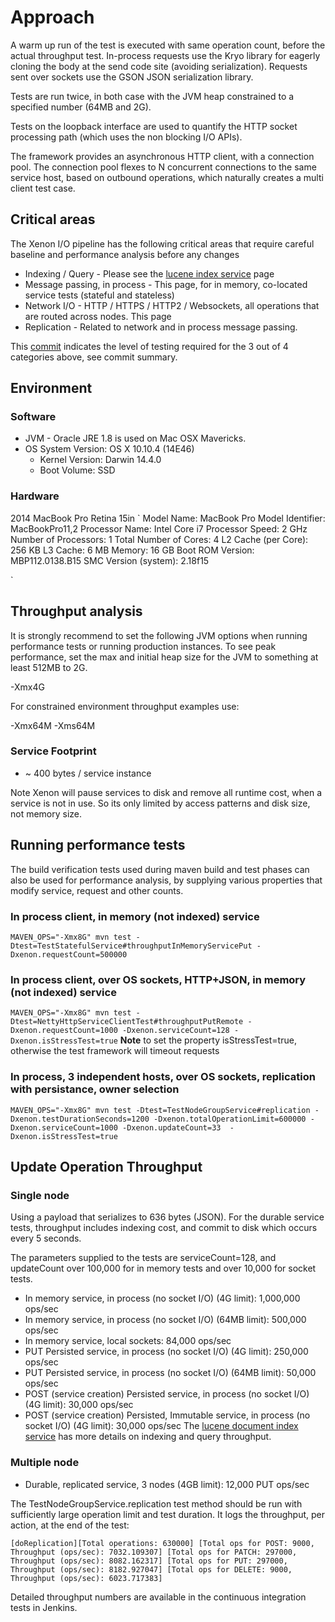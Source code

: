 # Approach
A warm up run of the test is executed with same operation count, before the actual throughput test. 
In-process requests use the Kryo library for eagerly cloning the body at the send code site (avoiding serialization). Requests sent over sockets use the GSON JSON serialization library. 

Tests are run twice, in both case with the JVM heap constrained to a specified number (64MB and 2G).

Tests on the loopback interface are used to quantify the HTTP socket processing path (which uses the non blocking I/O APIs).

The framework provides an asynchronous HTTP client, with a connection pool. The connection pool flexes to N concurrent connections to the same service host, based on outbound operations, which naturally creates a multi client test case.

## Critical areas

The Xenon I/O pipeline has the following critical areas that require careful baseline and performance analysis before any changes
 * Indexing / Query - Please see the [lucene index service](LuceneDocumentIndexService) page
 * Message passing, in process - This page, for in memory, co-located service tests (stateful and stateless)
 * Network I/O - HTTP / HTTPS / HTTP2 / Websockets, all operations that are routed across nodes. This page
 * Replication - Related to network and in process message passing.

This [commit](https://github.com/vmware/xenon/commit/57e0b064a11760089520a55e571f124ffd415ce3) indicates the level of testing required for the 3 out of 4 categories above, see commit summary.

## Environment
### Software

* JVM - Oracle JRE 1.8 is used on Mac OSX Mavericks.
* OS System Version:	OS X 10.10.4 (14E46)
  *  Kernel Version:	Darwin 14.4.0
  *  Boot Volume:	SSD

### Hardware
2014 MacBook Pro Retina 15in
`
  Model Name:	MacBook Pro
  Model Identifier:	MacBookPro11,2
  Processor Name:	Intel Core i7
  Processor Speed:	2 GHz
  Number of Processors:	1
  Total Number of Cores:	4
  L2 Cache (per Core):	256 KB
  L3 Cache:	6 MB
  Memory:	16 GB
  Boot ROM Version:	MBP112.0138.B15
  SMC Version (system):	2.18f15
 
`

## Throughput analysis
It is strongly recommend to set the following JVM options when running performance tests or running production instances. To see peak performance, set the max and initial heap size for the JVM to something at least 512MB to 2G.

-Xmx4G

For constrained environment throughput examples use:

-Xmx64M
-Xms64M

### Service Footprint
 * ~ 400 bytes / service instance

Note Xenon will pause services to disk and remove all runtime cost, when a service is not in use. So its only limited by access patterns and disk size, not memory size.

## Running performance tests

The build verification tests used during maven build and test phases can also be used for performance analysis, by supplying various properties that modify service, request and other counts.

### In process client, in memory (not indexed) service
`
MAVEN_OPS="-Xmx8G" mvn test -Dtest=TestStatefulService#throughputInMemoryServicePut -Dxenon.requestCount=500000
`

### In process client, over OS sockets, HTTP+JSON, in memory (not indexed) service
`
MAVEN_OPS="-Xmx8G" mvn test -Dtest=NettyHttpServiceClientTest#throughputPutRemote -Dxenon.requestCount=1000 -Dxenon.serviceCount=128 -Dxenon.isStressTest=true
`
**Note** to set the property isStressTest=true, otherwise the test framework will timeout requests

### In process, 3 independent hosts, over OS sockets, replication with persistance, owner selection

`
MAVEN_OPS="-Xmx8G" mvn test -Dtest=TestNodeGroupService#replication -Dxenon.testDurationSeconds=1200 -Dxenon.totalOperationLimit=600000 -Dxenon.serviceCount=1000 -Dxenon.updateCount=33  -Dxenon.isStressTest=true
`

## Update Operation Throughput

### Single node
Using a payload that serializes to 636 bytes (JSON). For the durable service tests, throughput includes indexing cost, and commit to disk which occurs every 5 seconds.

The parameters supplied to the tests are serviceCount=128, and updateCount over 100,000 for in memory tests and over 10,000 for socket tests.

 * In memory service, in process (no socket I/O) (4G limit): 1,000,000 ops/sec
 * In memory service, in process (no socket I/O) (64MB limit): 500,000 ops/sec
 * In memory service, local sockets: 84,000 ops/sec
 * PUT Persisted service, in process (no socket I/O) (4G limit): 250,000 ops/sec
 * PUT Persisted service, in process (no socket I/O) (64MB limit): 50,000 ops/sec
 * POST (service creation) Persisted service, in process (no socket I/O) (4G limit): 30,000 ops/sec
 * POST (service creation) Persisted, Immutable service, in process (no socket I/O) (4G limit): 30,000 ops/sec
The [lucene document index service](./luceneDocumentIndexService#performance) has more details on indexing and query throughput.

### Multiple node
 * Durable, replicated service, 3 nodes (4GB limit): 12,000 PUT ops/sec

The TestNodeGroupService.replication test method should be run with sufficiently large operation limit and test duration.
It logs the throughput, per action, at the end of the test:

`
[doReplication][Total operations: 630000]
[Total ops for POST: 9000, Throughput (ops/sec): 7032.109307]
[Total ops for PATCH: 297000, Throughput (ops/sec): 8082.162317]
[Total ops for PUT: 297000, Throughput (ops/sec): 8182.927047]
[Total ops for DELETE: 9000, Throughput (ops/sec): 6023.717383]
`

Detailed throughput numbers are available in the continuous integration tests in Jenkins.